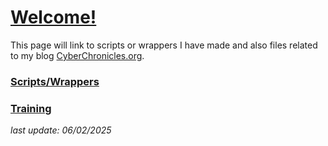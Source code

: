 # **[Welcome!](https://Cyber-Chronicles.github.io/Cyber/index.html)**
 

This page will link to scripts or wrappers I have made and also files related to my blog [CyberChronicles.org](https://cyberchronicles.org).

### [Scripts/Wrappers](https://github.com/cyber-chronicles/Cyber/tree/Scripts) 

        
### [Training](https://github.com/cyber-chronicles/Cyber/tree/Training)        
     
     
_last update: 06/02/2025_
